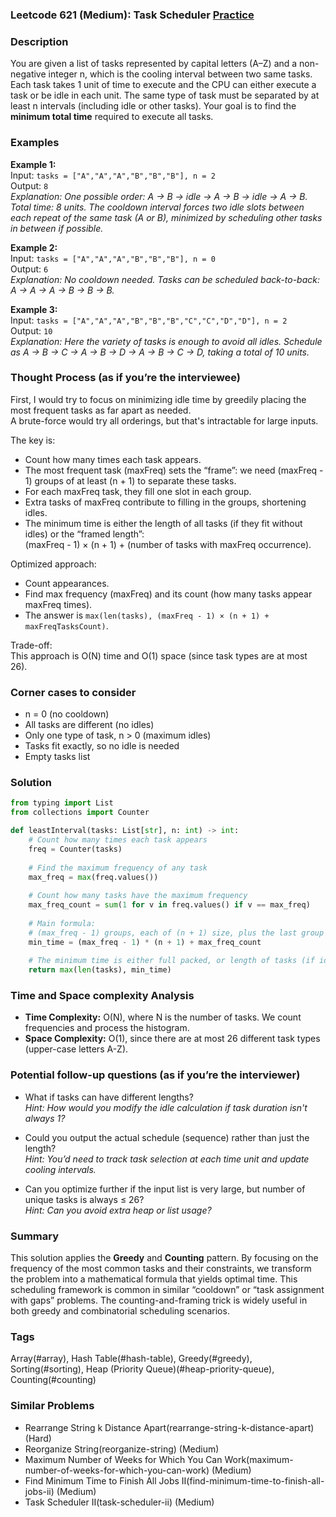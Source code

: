### Leetcode 621 (Medium): Task Scheduler [Practice](https://leetcode.com/problems/task-scheduler)

### Description  
You are given a list of tasks represented by capital letters (A–Z) and a non-negative integer n, which is the cooling interval between two same tasks. Each task takes 1 unit of time to execute and the CPU can either execute a task or be idle in each unit. The same type of task must be separated by at least n intervals (including idle or other tasks). Your goal is to find the **minimum total time** required to execute all tasks.

### Examples  

**Example 1:**  
Input: `tasks = ["A","A","A","B","B","B"], n = 2`  
Output: `8`  
*Explanation: One possible order: A → B → idle → A → B → idle → A → B. Total time: 8 units. The cooldown interval forces two idle slots between each repeat of the same task (A or B), minimized by scheduling other tasks in between if possible.*

**Example 2:**  
Input: `tasks = ["A","A","A","B","B","B"], n = 0`  
Output: `6`  
*Explanation: No cooldown needed. Tasks can be scheduled back-to-back: A → A → A → B → B → B.*

**Example 3:**  
Input: `tasks = ["A","A","A","B","B","B","C","C","D","D"], n = 2`  
Output: `10`  
*Explanation: Here the variety of tasks is enough to avoid all idles. Schedule as A → B → C → A → B → D → A → B → C → D, taking a total of 10 units.*

### Thought Process (as if you’re the interviewee)  
First, I would try to focus on minimizing idle time by greedily placing the most frequent tasks as far apart as needed.  
A brute-force would try all orderings, but that's intractable for large inputs.  

The key is:
- Count how many times each task appears.
- The most frequent task (maxFreq) sets the “frame”: we need (maxFreq - 1) groups of at least (n + 1) to separate these tasks.
- For each maxFreq task, they fill one slot in each group.
- Extra tasks of maxFreq contribute to filling in the groups, shortening idles.
- The minimum time is either the length of all tasks (if they fit without idles) or the “framed length”:  
  (maxFreq - 1) × (n + 1) + (number of tasks with maxFreq occurrence).

Optimized approach:
- Count appearances.
- Find max frequency (maxFreq) and its count (how many tasks appear maxFreq times).
- The answer is `max(len(tasks), (maxFreq - 1) × (n + 1) + maxFreqTasksCount)`.

Trade-off:  
This approach is O(N) time and O(1) space (since task types are at most 26).

### Corner cases to consider  
- n = 0 (no cooldown)
- All tasks are different (no idles)
- Only one type of task, n > 0 (maximum idles)
- Tasks fit exactly, so no idle is needed
- Empty tasks list

### Solution

```python
from typing import List
from collections import Counter

def leastInterval(tasks: List[str], n: int) -> int:
    # Count how many times each task appears
    freq = Counter(tasks)
    
    # Find the maximum frequency of any task
    max_freq = max(freq.values())
    
    # Count how many tasks have the maximum frequency
    max_freq_count = sum(1 for v in freq.values() if v == max_freq)
    
    # Main formula:
    # (max_freq - 1) groups, each of (n + 1) size, plus the last group where we place all max_freq tasks
    min_time = (max_freq - 1) * (n + 1) + max_freq_count
    
    # The minimum time is either full packed, or length of tasks (if idle time is not needed)
    return max(len(tasks), min_time)
```

### Time and Space complexity Analysis  

- **Time Complexity:** O(N), where N is the number of tasks. We count frequencies and process the histogram.
- **Space Complexity:** O(1), since there are at most 26 different task types (upper-case letters A-Z).

### Potential follow-up questions (as if you’re the interviewer)  

- What if tasks can have different lengths?  
  *Hint: How would you modify the idle calculation if task duration isn't always 1?*

- Could you output the actual schedule (sequence) rather than just the length?  
  *Hint: You’d need to track task selection at each time unit and update cooling intervals.*

- Can you optimize further if the input list is very large, but number of unique tasks is always ≤ 26?  
  *Hint: Can you avoid extra heap or list usage?*

### Summary
This solution applies the **Greedy** and **Counting** pattern. By focusing on the frequency of the most common tasks and their constraints, we transform the problem into a mathematical formula that yields optimal time. This scheduling framework is common in similar “cooldown” or “task assignment with gaps” problems. The counting-and-framing trick is widely useful in both greedy and combinatorial scheduling scenarios.

### Tags
Array(#array), Hash Table(#hash-table), Greedy(#greedy), Sorting(#sorting), Heap (Priority Queue)(#heap-priority-queue), Counting(#counting)

### Similar Problems
- Rearrange String k Distance Apart(rearrange-string-k-distance-apart) (Hard)
- Reorganize String(reorganize-string) (Medium)
- Maximum Number of Weeks for Which You Can Work(maximum-number-of-weeks-for-which-you-can-work) (Medium)
- Find Minimum Time to Finish All Jobs II(find-minimum-time-to-finish-all-jobs-ii) (Medium)
- Task Scheduler II(task-scheduler-ii) (Medium)